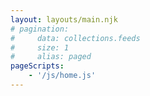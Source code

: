 ```yaml
---
layout: layouts/main.njk
# pagination:
#     data: collections.feeds
#     size: 1
#     alias: paged
pageScripts:
    - '/js/home.js'
---
```


<!-- Add User Info Account / Sign In Button in Site Header -->
<!--  --